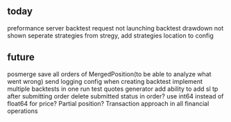 ## today
preformance
server backtest request not launching backtest
drawdown not shown
seperate strategies from stregy, add strategies location to config

## future
posmerge
    save all orders of MergedPosition(to be able to analyze what went wrong)
send logging config when creating backtest
implement multiple backtests in one run
test quotes generator
add ability to add sl tp after submitting order
delete submitted status in order?
use int64 instead of float64 for price?
Partial position?
Transaction approach in all financial operations